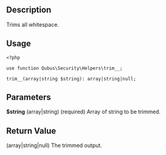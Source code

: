Description
-----------

Trims all whitespace.

Usage
-----

    <?php

    use function Qubus\Security\Helpers\trim__;
    
    trim__(array|string $string): array|string|null;

Parameters
----------

**$string** (array|string) (required) Array of string to be trimmed.

Return Value
------------

(array|string|null) The trimmed output.